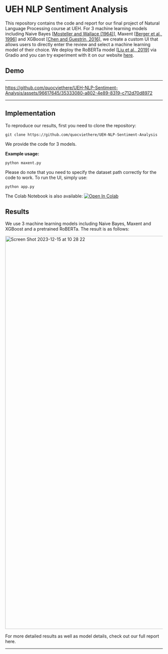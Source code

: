 # UEH NLP Sentiment Analysis
This repository contains the code and report for our final project of Natural Language Processing course at UEH. For 3 machine learning models including Naive Bayes [[Mosteller and Wallace (1964)](https://www.tandfonline.com/doi/abs/10.1080/01621459.1963.10500849)], Maxent [[Berger et al., 1996](https://dl.acm.org/doi/10.5555/234285.234289)] and XGBoost [[Chen and Guestrin, 2016](https://dl.acm.org/doi/10.1145/2939672.2939785)], we create a custom UI that allows users to directly enter the review and select a machine learning model of their choice. We deploy the RoBERTa model [[Liu et al., 2019](https://arxiv.org/abs/1907.11692)] via Gradio and you can try experiment with it on our website [here](https://ueh-nlp.github.io/).


## Demo
---
https://github.com/quocviethere/UEH-NLP-Sentiment-Analysis/assets/96617645/35333080-a802-4e89-8319-c712d70d8972

---

## Implementation

To reproduce our results, first you need to clone the repository:

```
git clone https://github.com/quocviethere/UEH-NLP-Sentiment-Analysis
```

We provide the code for 3 models. 

**Example usage:**

```
python maxent.py
```

Please do note that you need to specify the dataset path correctly for the code to work. To run the UI, simply use:

```
python app.py
```

The Colab Notebook is also available:
[![Open In Colab](https://colab.research.google.com/assets/colab-badge.svg)](https://colab.research.google.com/drive/1xVJJBzXdzL3dGXZQw9glIKw7c7IcJ77f?usp=sharing)

## Results

We use 3 machine learning models including Naive Bayes, Maxent and XGBoost and a pretrained RoBERTa. The result is as follows:

<img width="1255" alt="Screen Shot 2023-12-15 at 10 28 22" src="https://github.com/quocviethere/UEH-NLP-Sentiment-Analysis/assets/96617645/395ba14c-4125-4c32-ab07-b5ab73af7f93">

For more detailed results as well as model details, check out our full report here.

---









